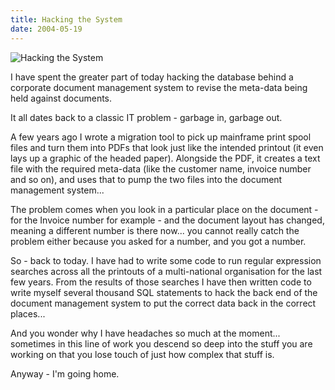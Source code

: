 ```yaml
---
title: Hacking the System
date: 2004-05-19
---
```


![Hacking the System](https://source.unsplash.com/s9CC2SKySJM/1600x900)

I have spent the greater part of today hacking the database behind a corporate document management system to revise the meta-data being held against documents.

It all dates back to a classic IT problem - garbage in, garbage out.

A few years ago I wrote a migration tool to pick up mainframe print spool files and turn them into PDFs that look just like the intended printout (it even lays up a graphic of the headed paper). Alongside the PDF, it creates a text file with the required meta-data (like the customer name, invoice number and so on), and uses that to pump the two files into the document management system...

The problem comes when you look in a particular place on the document - for the Invoice number for example - and the document layout has changed, meaning a different number is there now... you cannot really catch the problem either because you asked for a number, and you got a number.

So - back to today. I have had to write some code to run regular expression searches across all the printouts of a multi-national organisation for the last few years. From the results of those searches I have then written code to write myself several thousand SQL statements to hack the back end of the document management system to put the correct data back in the correct places...

And you wonder why I have headaches so much at the moment... sometimes in this line of work you descend so deep into the stuff you are working on that you lose touch of just how complex that stuff is.

Anyway - I'm going home.